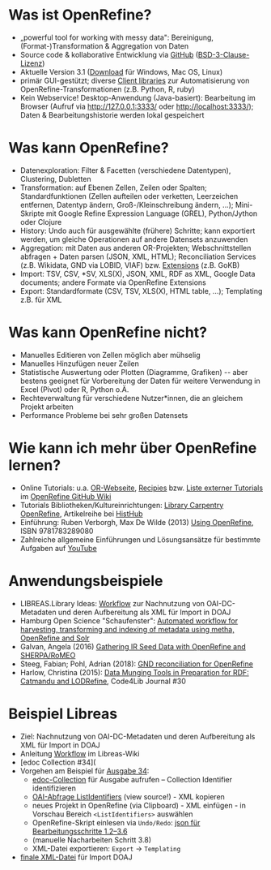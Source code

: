 Was ist OpenRefine?
===================

* „powerful tool for working with messy data": Bereinigung, (Format-)Transformation & Aggregation von Daten
* Source code & kollaborative Entwicklung via [GitHub](https://github.com/OpenRefine/OpenRefine) ([BSD-3-Clause-Lizenz](http://opensource.org/licenses/BSD-3-Clause))
* Aktuelle Version 3.1 ([Download](http://openrefine.org/download.html) für Windows, Mac OS, Linux)
* primär GUI-gestützt; diverse [Client libraries](https://github.com/OpenRefine/OpenRefine/wiki/Documentation-For-Developers#known-client-libraries-for-refine) zur Automatisierung von OpenRefine-Transformationen (z.B. Python, R, ruby)
* Kein Webservice! Desktop-Anwendung (Java-basiert): Bearbeitung im Browser (Aufruf via <http://127.0.0.1:3333/> oder <http://localhost:3333/>); Daten & Bearbeitungshistorie werden lokal gespeichert


Was kann OpenRefine?
====================

* Datenexploration: Filter & Facetten (verschiedene Datentypen), Clustering, Dubletten
* Transformation: auf Ebenen Zellen, Zeilen oder Spalten; Standardfunktionen (Zellen aufteilen oder verketten, Leerzeichen entfernen, Datentyp ändern, Groß-/Kleinschreibung ändern, ...); Mini-Skripte mit Google Refine Expression Language (GREL), Python/Jython oder Clojure
* History: Undo auch für ausgewählte (frühere) Schritte; kann exportiert werden, um gleiche Operationen auf andere Datensets anzuwenden
* Aggregation: mit Daten aus anderen OR-Projekten; Webschnittstellen abfragen + Daten parsen (JSON, XML, HTML); Reconciliation Services (z.B. Wikidata, GND via LOBID, VIAF) bzw. [Extensions](http://openrefine.org/download.html) (z.B. GoKB)
* Import: TSV, CSV, *SV, XLS(X), JSON, XML, RDF as XML, Google Data documents; andere Formate via OpenRefine Extensions
* Export: Standardformate (CSV, TSV, XLS(X), HTML table, ...); Templating z.B. für XML


Was kann OpenRefine nicht?
==========================

* Manuelles Editieren von Zellen möglich aber mühselig
* Manuelles Hinzufügen neuer Zeilen
* Statistische Auswertung oder Plotten (Diagramme, Grafiken) -- aber bestens geeignet für Vorbereitung der Daten für weitere Verwendung in Excel (Pivot) oder R, Python o.Ä.
* Rechteverwaltung für verschiedene Nutzer\*innen, die an gleichem Projekt arbeiten
* Performance Probleme bei sehr großen Datensets


Wie kann ich mehr über OpenRefine lernen?
=========================================

* Online Tutorials: u.a. [OR-Webseite](http://openrefine.org/documentation.html), [Recipies](https://github.com/OpenRefine/OpenRefine/wiki/Recipes) bzw. [Liste externer Tutorials](https://github.com/OpenRefine/OpenRefine/wiki/External-Resources) im [OpenRefine GitHub Wiki](https://github.com/OpenRefine/OpenRefine/wiki)
* Tutorials Bibliotheken/Kultureinrichtungen: [Library Carpentry OpenRefine](https://librarycarpentry.org/lc-open-refine/), Artikelreihe bei [HistHub](https://histhub.ch/cat/net/blog/openrefine/)
* Einführung: Ruben Verborgh, Max De Wilde (2013) [Using OpenRefine](http://www.packtpub.com/openrefine-guide-for-data-analysis-and-linking-dataset-to-the-web/book), ISBN 9781783289080
* Zahlreiche allgemeine Einführungen und Lösungsansätze für bestimmte Aufgaben auf [YouTube](https://www.youtube.com/results?search_query=openefine)


Anwendungsbeispiele
===================

* LIBREAS.Library Ideas: [Workflow](https://github.com/libreas/libreas.github.io/wiki/prepare-and-submit-DOAJ-metadata) zur Nachnutzung von OAI-DC-Metadaten und deren Aufbereitung als XML für Import in DOAJ
* Hamburg Open Science "Schaufenster": [Automated workflow for harvesting, transforming and indexing of metadata using metha, OpenRefine and Solr](https://github.com/subhh/HOS-MetadataTransformations)
* Galvan, Angela (2016) [Gathering IR Seed Data with OpenRefine and SHERPA/RoMEO](https://asgalvan.com/2016/04/27/gathering-ir-seed-data-with-openrefine-and-sherparomeo/)
* Steeg, Fabian; Pohl, Adrian (2018): [GND reconciliation for OpenRefine](http://blog.lobid.org/2018/08/27/openrefine.html)
* Harlow, Christina (2015): [Data Munging Tools in Preparation for RDF: Catmandu and LODRefine](https://journal.code4lib.org/articles/11013), Code4Lib Journal \#30

Beispiel Libreas
===================

* Ziel: Nachnutzung von OAI-DC-Metadaten und deren Aufbereitung als XML für Import in DOAJ
* Anleitung [Workflow](https://github.com/libreas/libreas.github.io/wiki/prepare-and-submit-DOAJ-metadata) im Libreas-Wiki
*  [edoc Collection \#34](
* Vorgehen am Beispiel für [Ausgabe 34](http://libreas.eu/ausgabe34/inhalt/):
  - [edoc-Collection](https://edoc.hu-berlin.de/handle/18452/20305) für Ausgabe aufrufen – Collection Identifier identifizieren
  - [OAI-Abfrage ListIdentifiers](https://edoc.hu-berlin.de/oai/request/?verb=ListIdentifiers&metadataPrefix=rdf&set=col_18452_20305) (view source!) - XML kopieren
  - neues Projekt in OpenRefine (via Clipboard) - XML einfügen - in Vorschau Bereich `<ListIdentifiers>` auswählen
  - OpenRefine-Skript einlesen via `Undo/Redo`: [json für Bearbeitungsschritte 1.2–3.6](/openrefine-libreas/libreasworkflow_1.2-3.6.json)
  - (manuelle Nacharbeiten Schritt 3.8)
  - XML-Datei exportieren: `Export` -> `Templating`
* [finale XML-Datei](/openrefine-libreas/libreas34_doaj.xml) für Import DOAJ